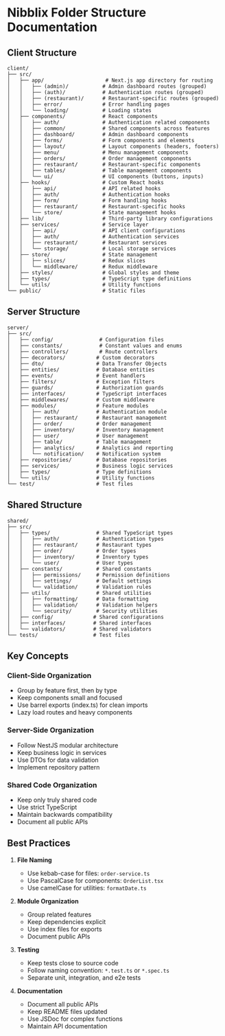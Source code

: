 # Nibblix Folder Structure Documentation

## Client Structure
```
client/
├── src/
│   ├── app/                    # Next.js app directory for routing
│   │   ├── (admin)/           # Admin dashboard routes (grouped)
│   │   ├── (auth)/            # Authentication routes (grouped)
│   │   ├── (restaurant)/      # Restaurant-specific routes (grouped)
│   │   ├── error/             # Error handling pages
│   │   └── loading/           # Loading states
│   ├── components/            # React components
│   │   ├── auth/              # Authentication related components
│   │   ├── common/            # Shared components across features
│   │   ├── dashboard/         # Admin dashboard components
│   │   ├── forms/             # Form components and elements
│   │   ├── layout/            # Layout components (headers, footers)
│   │   ├── menu/              # Menu management components
│   │   ├── orders/            # Order management components
│   │   ├── restaurant/        # Restaurant-specific components
│   │   ├── tables/            # Table management components
│   │   └── ui/                # UI components (buttons, inputs)
│   ├── hooks/                 # Custom React hooks
│   │   ├── api/               # API related hooks
│   │   ├── auth/              # Authentication hooks
│   │   ├── form/              # Form handling hooks
│   │   ├── restaurant/        # Restaurant-specific hooks
│   │   └── store/             # State management hooks
│   ├── lib/                   # Third-party library configurations
│   ├── services/              # Service layer
│   │   ├── api/               # API client configurations
│   │   ├── auth/              # Authentication services
│   │   ├── restaurant/        # Restaurant services
│   │   └── storage/           # Local storage services
│   ├── store/                 # State management
│   │   ├── slices/            # Redux slices
│   │   └── middleware/        # Redux middleware
│   ├── styles/                # Global styles and theme
│   ├── types/                 # TypeScript type definitions
│   └── utils/                 # Utility functions
└── public/                    # Static files
```

## Server Structure
```
server/
├── src/
│   ├── config/               # Configuration files
│   ├── constants/            # Constant values and enums
│   ├── controllers/          # Route controllers
│   ├── decorators/          # Custom decorators
│   ├── dto/                 # Data Transfer Objects
│   ├── entities/            # Database entities
│   ├── events/              # Event handlers
│   ├── filters/             # Exception filters
│   ├── guards/              # Authorization guards
│   ├── interfaces/          # TypeScript interfaces
│   ├── middlewares/         # Custom middleware
│   ├── modules/             # Feature modules
│   │   ├── auth/            # Authentication module
│   │   ├── restaurant/      # Restaurant management
│   │   ├── order/           # Order management
│   │   ├── inventory/       # Inventory management
│   │   ├── user/            # User management
│   │   ├── table/           # Table management
│   │   ├── analytics/       # Analytics and reporting
│   │   └── notification/    # Notification system
│   ├── repositories/        # Database repositories
│   ├── services/            # Business logic services
│   ├── types/               # Type definitions
│   └── utils/               # Utility functions
└── test/                    # Test files
```

## Shared Structure
```
shared/
├── src/
│   ├── types/               # Shared TypeScript types
│   │   ├── auth/            # Authentication types
│   │   ├── restaurant/      # Restaurant types
│   │   ├── order/           # Order types
│   │   ├── inventory/       # Inventory types
│   │   └── user/            # User types
│   ├── constants/           # Shared constants
│   │   ├── permissions/     # Permission definitions
│   │   ├── settings/        # Default settings
│   │   └── validation/      # Validation rules
│   ├── utils/               # Shared utilities
│   │   ├── formatting/      # Data formatting
│   │   ├── validation/      # Validation helpers
│   │   └── security/        # Security utilities
│   ├── config/             # Shared configurations
│   ├── interfaces/         # Shared interfaces
│   └── validators/         # Shared validators
└── tests/                  # Test files
```

## Key Concepts

### Client-Side Organization
- Group by feature first, then by type
- Keep components small and focused
- Use barrel exports (index.ts) for clean imports
- Lazy load routes and heavy components

### Server-Side Organization
- Follow NestJS modular architecture
- Keep business logic in services
- Use DTOs for data validation
- Implement repository pattern

### Shared Code Organization
- Keep only truly shared code
- Use strict TypeScript
- Maintain backwards compatibility
- Document all public APIs

## Best Practices

1. **File Naming**
   - Use kebab-case for files: `order-service.ts`
   - Use PascalCase for components: `OrderList.tsx`
   - Use camelCase for utilities: `formatDate.ts`

2. **Module Organization**
   - Group related features
   - Keep dependencies explicit
   - Use index files for exports
   - Document public APIs

3. **Testing**
   - Keep tests close to source code
   - Follow naming convention: `*.test.ts` or `*.spec.ts`
   - Separate unit, integration, and e2e tests

4. **Documentation**
   - Document all public APIs
   - Keep README files updated
   - Use JSDoc for complex functions
   - Maintain API documentation
